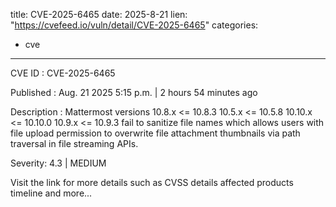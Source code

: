  
title: CVE-2025-6465
date: 2025-8-21
lien: "https://cvefeed.io/vuln/detail/CVE-2025-6465"
categories:
  - cve
---

CVE ID : CVE-2025-6465

Published :  Aug. 21
2025
5:15 p.m. | 2 hours
54 minutes ago

Description : Mattermost versions 10.8.x <= 10.8.3
10.5.x <= 10.5.8
10.10.x <= 10.10.0
10.9.x <= 10.9.3 fail to sanitize file names which allows users with file upload permission to overwrite file attachment thumbnails via path traversal in file streaming APIs.

Severity: 4.3 | MEDIUM

Visit the link for more details
such as CVSS details
affected products
timeline
and more...
